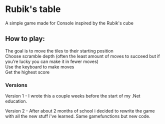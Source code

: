 # Rubik's table

  A simple game made for Console inspired by the Rubik's cube

  ## How to play: 
  The goal is to move the tiles to their starting position  
  Choose scramble depth (often the least amount of moves to succeed but if you're lucky you can make it in fewer moves)  
  Use the keyboard to make moves  
  Get the highest score  

### Versions  
Version 1 - I wrote this a couple weeks before the start of my .Net education.  
  
Version 2 - After about 2 months of school i decided to rewrite the game with all the new stuff i've learned. Same gamefunctions but new code.